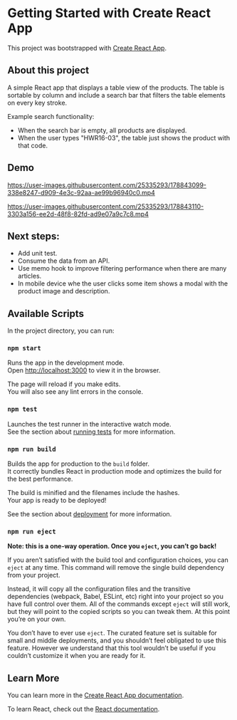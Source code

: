 # Getting Started with Create React App

This project was bootstrapped with [Create React App](https://github.com/facebook/create-react-app).

## About this project 
A simple React app that displays a table view of the products. The table is sortable by column and include a search bar that filters the table elements on every key stroke.

Example search functionality:

- When the search bar is empty, all products are displayed.
- When the user types "HWR16-03", the table just shows the product with that code.

## Demo
https://user-images.githubusercontent.com/25335293/178843099-338e8247-d909-4e3c-92aa-ae99b96940c0.mp4

https://user-images.githubusercontent.com/25335293/178843110-3303a156-ee2d-48f8-82fd-ad9e07a9c7c8.mp4

## Next steps: 
- Add unit test.
- Consume the data from an API.
- Use memo hook to improve filtering performance when there are many articles.
- In mobile device whe the user clicks some item shows a modal with the product image and description.

## Available Scripts

In the project directory, you can run:

### `npm start`

Runs the app in the development mode.\
Open [http://localhost:3000](http://localhost:3000) to view it in the browser.

The page will reload if you make edits.\
You will also see any lint errors in the console.

### `npm test`

Launches the test runner in the interactive watch mode.\
See the section about [running tests](https://facebook.github.io/create-react-app/docs/running-tests) for more information.

### `npm run build`

Builds the app for production to the `build` folder.\
It correctly bundles React in production mode and optimizes the build for the best performance.

The build is minified and the filenames include the hashes.\
Your app is ready to be deployed!

See the section about [deployment](https://facebook.github.io/create-react-app/docs/deployment) for more information.

### `npm run eject`

**Note: this is a one-way operation. Once you `eject`, you can’t go back!**

If you aren’t satisfied with the build tool and configuration choices, you can `eject` at any time. This command will remove the single build dependency from your project.

Instead, it will copy all the configuration files and the transitive dependencies (webpack, Babel, ESLint, etc) right into your project so you have full control over them. All of the commands except `eject` will still work, but they will point to the copied scripts so you can tweak them. At this point you’re on your own.

You don’t have to ever use `eject`. The curated feature set is suitable for small and middle deployments, and you shouldn’t feel obligated to use this feature. However we understand that this tool wouldn’t be useful if you couldn’t customize it when you are ready for it.

## Learn More

You can learn more in the [Create React App documentation](https://facebook.github.io/create-react-app/docs/getting-started).

To learn React, check out the [React documentation](https://reactjs.org/).
